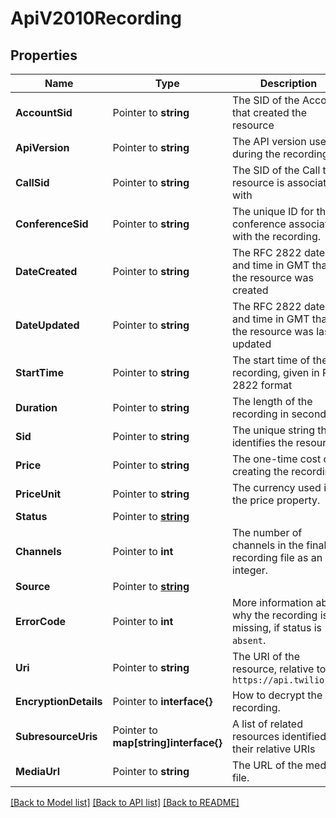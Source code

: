 # ApiV2010Recording

## Properties

Name | Type | Description | Notes
------------ | ------------- | ------------- | -------------
**AccountSid** | Pointer to **string** | The SID of the Account that created the resource |
**ApiVersion** | Pointer to **string** | The API version used during the recording. |
**CallSid** | Pointer to **string** | The SID of the Call the resource is associated with |
**ConferenceSid** | Pointer to **string** | The unique ID for the conference associated with the recording. |
**DateCreated** | Pointer to **string** | The RFC 2822 date and time in GMT that the resource was created |
**DateUpdated** | Pointer to **string** | The RFC 2822 date and time in GMT that the resource was last updated |
**StartTime** | Pointer to **string** | The start time of the recording, given in RFC 2822 format |
**Duration** | Pointer to **string** | The length of the recording in seconds. |
**Sid** | Pointer to **string** | The unique string that identifies the resource |
**Price** | Pointer to **string** | The one-time cost of creating the recording. |
**PriceUnit** | Pointer to **string** | The currency used in the price property. |
**Status** | Pointer to [**string**](RecordingEnumStatus.md) |  |
**Channels** | Pointer to **int** | The number of channels in the final recording file as an integer. |
**Source** | Pointer to [**string**](RecordingEnumSource.md) |  |
**ErrorCode** | Pointer to **int** | More information about why the recording is missing, if status is `absent`. |
**Uri** | Pointer to **string** | The URI of the resource, relative to `https://api.twilio.com` |
**EncryptionDetails** | Pointer to **interface{}** | How to decrypt the recording. |
**SubresourceUris** | Pointer to **map[string]interface{}** | A list of related resources identified by their relative URIs |
**MediaUrl** | Pointer to **string** | The URL of the media file. |

[[Back to Model list]](../README.md#documentation-for-models) [[Back to API list]](../README.md#documentation-for-api-endpoints) [[Back to README]](../README.md)


